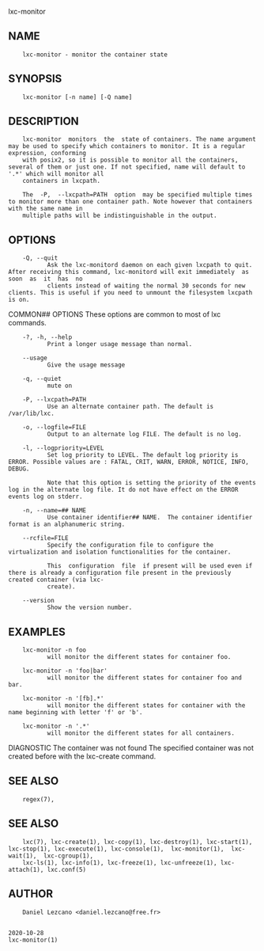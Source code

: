   lxc-monitor
 
## NAME
        lxc-monitor - monitor the container state
 
## SYNOPSIS
        lxc-monitor [-n name] [-Q name]
 
## DESCRIPTION
        lxc-monitor  monitors  the  state of containers. The name argument may be used to specify which containers to monitor. It is a regular expression, conforming
        with posix2, so it is possible to monitor all the containers, several of them or just one. If not specified, name will default to '.*' which will monitor all
        containers in lxcpath.
 
        The  -P,  --lxcpath=PATH  option  may be specified multiple times to monitor more than one container path. Note however that containers with the same name in
        multiple paths will be indistinguishable in the output.
 
## OPTIONS
        -Q, --quit
               Ask the lxc-monitord daemon on each given lxcpath to quit. After receiving this command, lxc-monitord will exit immediately  as  soon  as  it  has  no
               clients instead of waiting the normal 30 seconds for new clients. This is useful if you need to unmount the filesystem lxcpath is on.
 
 COMMON## OPTIONS
        These options are common to most of lxc commands.
 
        -?, -h, --help
               Print a longer usage message than normal.
 
        --usage
               Give the usage message
 
        -q, --quiet
               mute on
 
        -P, --lxcpath=PATH
               Use an alternate container path. The default is /var/lib/lxc.
 
        -o, --logfile=FILE
               Output to an alternate log FILE. The default is no log.
 
        -l, --logpriority=LEVEL
               Set log priority to LEVEL. The default log priority is ERROR. Possible values are : FATAL, CRIT, WARN, ERROR, NOTICE, INFO, DEBUG.
 
               Note that this option is setting the priority of the events log in the alternate log file. It do not have effect on the ERROR events log on stderr.
 
        -n, --name=## NAME
               Use container identifier## NAME.  The container identifier format is an alphanumeric string.
 
        --rcfile=FILE
               Specify the configuration file to configure the virtualization and isolation functionalities for the container.
 
               This  configuration  file  if present will be used even if there is already a configuration file present in the previously created container (via lxc-
               create).
 
        --version
               Show the version number.
 
## EXAMPLES
        lxc-monitor -n foo
               will monitor the different states for container foo.
 
        lxc-monitor -n 'foo|bar'
               will monitor the different states for container foo and bar.
 
        lxc-monitor -n '[fb].*'
               will monitor the different states for container with the name beginning with letter 'f' or 'b'.
 
        lxc-monitor -n '.*'
               will monitor the different states for all containers.
 
 DIAGNOSTIC
        The container was not found
               The specified container was not created before with the lxc-create command.
 
## SEE ALSO
        regex(7),
 
## SEE ALSO
        lxc(7), lxc-create(1), lxc-copy(1), lxc-destroy(1), lxc-start(1), lxc-stop(1), lxc-execute(1), lxc-console(1),  lxc-monitor(1),  lxc-wait(1),  lxc-cgroup(1),
        lxc-ls(1), lxc-info(1), lxc-freeze(1), lxc-unfreeze(1), lxc-attach(1), lxc.conf(5)
 
## AUTHOR
        Daniel Lezcano <daniel.lezcano@free.fr>
 
                                                                              2020-10-28                                                               lxc-monitor(1)
